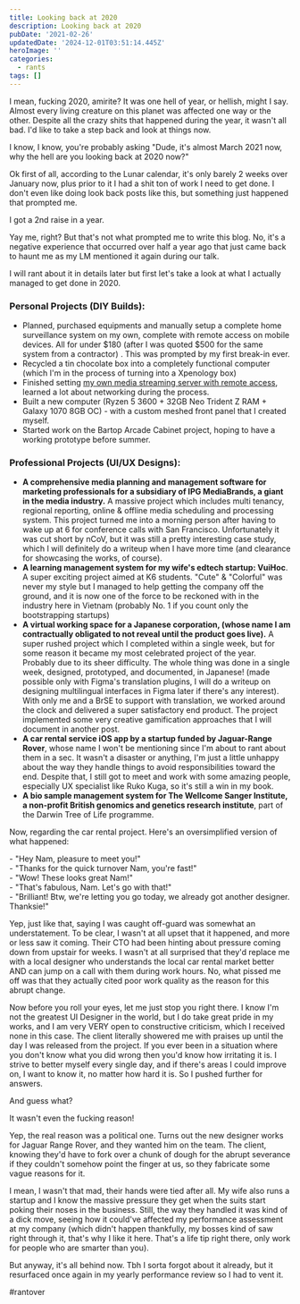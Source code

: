```yaml
---
title: Looking back at 2020
description: Looking back at 2020
pubDate: '2021-02-26'
updatedDate: '2024-12-01T03:51:14.445Z'
heroImage: ''
categories:
  - rants
tags: []
---
```


I mean, fucking 2020, amirite? It was one hell of year, or hellish, might I say. Almost every living creature on this planet was affected one way or the other. Despite all the crazy shits that happened during the year, it wasn't all bad. I'd like to take a step back and look at things now.

I know, I know, you're probably asking "Dude, it's almost March 2021 now, why the hell are you looking back at 2020 now?"

Ok first of all, according to the Lunar calendar, it's only barely 2 weeks over January now, plus prior to it I had a shit ton of work I need to get done. I don't even like doing look back posts like this, but something just happened that prompted me.

<!--more-->

I got a 2nd raise in a year.

Yay me, right? But that's not what prompted me to write this blog. No, it's a negative experience that occurred over half a year ago that just came back to haunt me as my LM mentioned it again during our talk.

I will rant about it in details later but first let's take a look at what I actually managed to get done in 2020.

### Personal Projects (DIY Builds):

- Planned, purchased equipments and manually setup a complete home surveillance system on my own, complete with remote access on mobile devices. All for under $180 (after I was quoted $500 for the same system from a contractor) . This was prompted by my first break-in ever.
- Recycled a tin chocolate box into a completely functional computer (which I'm in the process of turning into a Xpenology box)
- Finished setting [my own media streaming server with remote access](https://namvu.net/2021/02/hosting-my-own-netflix-on-an-ancient-mac-mini-2011/), learned a lot about networking during the process.
- Built a new computer (Ryzen 5 3600 + 32GB Neo Trident Z RAM + Galaxy 1070 8GB OC) - with a custom meshed front panel that I created myself.
- Started work on the Bartop Arcade Cabinet project, hoping to have a working prototype before summer.

### Professional Projects (UI/UX Designs):

- **A comprehensive media planning and management software for marketing professionals for a subsidiary of IPG MediaBrands, a giant in the media industry.** A massive project which includes multi tenancy, regional reporting, online & offline media scheduling and processing system. This project turned me into a morning person after having to wake up at 6 for conference calls with San Francisco. Unfortunately it was cut short by nCoV, but it was still a pretty interesting case study, which I will definitely do a writeup when I have more time (and clearance for showcasing the works, of course).
- **A learning management system for my wife's edtech startup: VuiHoc**. A super exciting project aimed at K6 students. "Cute" & "Colorful" was never my style but I managed to help getting the company off the ground, and it is now one of the force to be reckoned with in the industry here in Vietnam (probably No. 1 if you count only the bootstrapping startups)
- **A virtual working space for a Japanese corporation, (whose name I am contractually obligated to not reveal until the product goes live).** A super rushed project which I completed within a single week, but for some reason it became my most celebrated project of the year. Probably due to its sheer difficulty. The whole thing was done in a single week, designed, prototyped, and documented, in Japanese! (made possible only with Figma's translation plugins, I will do a writeup on designing multilingual interfaces in Figma later if there's any interest). With only me and a BrSE to support with translation, we worked around the clock and delivered a super satisfactory end product. The project implemented some very creative gamification approaches that I will document in another post.
- **A car rental service iOS app by a startup funded by Jaguar-Range Rover**, whose name I won't be mentioning since I'm about to rant about them in a sec. It wasn't a disaster or anything, I'm just a little unhappy about the way they handle things to avoid responsibilities toward the end. Despite that, I still got to meet and work with some amazing people, especially UX specialist like Ruko Kuga, so it's still a win in my book.
- **A bio sample management system for The Wellcome Sanger Institute, a non-profit British genomics and genetics research institute**, part of the Darwin Tree of Life programme.

Now, regarding the car rental project. Here's an oversimplified version of what happened:

\- "Hey Nam, pleasure to meet you!"  
\- "Thanks for the quick turnover Nam, you're fast!"  
\- "Wow! These looks great Nam!"  
\- "That's fabulous, Nam. Let's go with that!"  
\- "Brilliant! Btw, we're letting you go today, we already got another designer. Thanksie!"

Yep, just like that, saying I was caught off-guard was somewhat an understatement. To be clear, I wasn't at all upset that it happened, and more or less saw it coming. Their CTO had been hinting about pressure coming down from upstair for weeks. I wasn't at all surprised that they'd replace me with a local designer who understands the local car rental market better AND can jump on a call with them during work hours. No, what pissed me off was that they actually cited poor work quality as the reason for this abrupt change.

Now before you roll your eyes, let me just stop you right there. I know I'm not the greatest UI Designer in the world, but I do take great pride in my works, and I am very VERY open to constructive criticism, which I received none in this case. The client literally showered me with praises up until the day I was released from the project. If you ever been in a situation where you don't know what you did wrong then you'd know how irritating it is. I strive to better myself every single day, and if there's areas I could improve on, I want to know it, no matter how hard it is. So I pushed further for answers.

And guess what?

It wasn't even the fucking reason!

Yep, the real reason was a political one. Turns out the new designer works for Jaguar Range Rover, and they wanted him on the team. The client, knowing they'd have to fork over a chunk of dough for the abrupt severance if they couldn't somehow point the finger at us, so they fabricate some vague reasons for it.

I mean, I wasn't that mad, their hands were tied after all. My wife also runs a startup and I know the massive pressure they get when the suits start poking their noses in the business. Still, the way they handled it was kind of a dick move, seeing how it could've affected my performance assessment at my company (which didn't happen thankfully, my bosses kind of saw right through it, that's why I like it here. That's a life tip right there, only work for people who are smarter than you).

But anyway, it's all behind now. Tbh I sorta forgot about it already, but it resurfaced once again in my yearly performance review so I had to vent it.

#rantover
